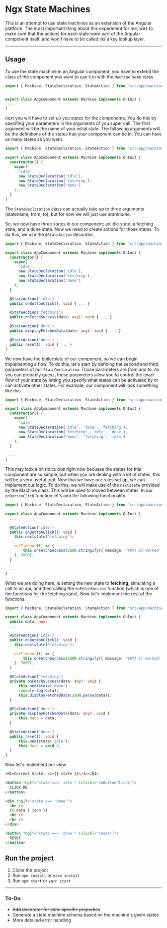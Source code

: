 # Ngx State Machines

This is an attempt to use state machines as an extension of the Angular platform. The most important thing about this experiment for me, was to make sure that the actions for each state were part of the Angular component itself, and won't have to be called via a key lookup layer.

---

## Usage

To use the state machine in an Angular component, you have to extend the class of the component you want to use it in with the `Machine` base class.

```typescript
import { Machine, StateDeclaration, StateAction } from 'src/app/machine';


export class AppComponent extends Machine implements OnInit {
 ...
}
```

next you will have to set up you states for the components. You do this by specifing your parameters in the arguments of you super call. The first argument will be the name of your initial state. The following arguments will be the definitions of the states that your component can be in. You can have as many states as you want.

```typescript
import { Machine, StateDeclaration, StateAction } from 'src/app/machine';

export class AppComponent extends Machine implements OnInit {
  constructor() {
    super(
      'idle',
      new StateDeclaration('idle'),
      new StateDeclaration('fetching'),
      new StateDeclaration('done')
    );
  }
}
```

The `StateDeclaration` class can actually take up to three arguments (statename, from, to), but for now we will just use _statename_.

So, we now have three states in our component: an idle state, a fetching state, and a done state. Now we need to create actions for those states. To do this, we use the `@StateAction` decorator.

```typescript
import { Machine, StateDeclaration, StateAction } from 'src/app/machine';

export class AppComponent extends Machine implements OnInit {
  constructor() {
    super(
      'idle',
      new StateDeclaration('idle'),
      new StateDeclaration('fetching'),
      new StateDeclaration('done')
    );
  }

  @StateAction('idle')
  public onButtonClick(): void { ... }

  @StateAction('fetching')
  public onFetchSuccess(data: any): void { ... }

  @StateAction('done')
  public displayFetchedData(date: any): void { ... }

  @StateAction('done')
  public reset(): void { ... }
}
```

We now have the boilerplate of our component, so we can begin implementing a flow. To do this, let's start by defining the second and third parameters of our `StateDeclaration`. Those parameters are _from_ and _to_. As you can probably guess, these parameters allow you to control the exact flow of your state by letting you specify what states can be activated by or can activate other states. For example, our component will look something like this.

```typescript
import { Machine, StateDeclaration, StateAction } from 'src/app/machine';

export class AppComponent extends Machine implements OnInit {
  constructor() {
    super(
      'idle',
      new StateDeclaration('idle', 'done', 'fetching'),
      new StateDeclaration('fetching', 'idle', 'done'),
      new StateDeclaration('done', 'fetching', 'idle')
    );
  }

  ...
}
```

This may look a bit ridiculous right now becuase the states for this component are so simple, but when you are dealing with a lot of states, this will be a very useful tool. Now that we have our rules set up, we can implement our logic. To do this, we will make use of the `nextstate` provided by the Machine class. This will be used to moved between states. In our `onButtonClick` function let's add the following functionality.

```typescript
import { Machine, StateDeclaration, StateAction } from 'src/app/machine';

export class AppComponent extends Machine implements OnInit {
  ...

  @StateAction('idle')
  public onButtonClick(): void {
    this.nextstate('fetching');

    setTimeout(() => {
        this.onFetchSuccess(JSON.stringify({ message: 'YAY! It worked' }));
    }, 5000);
  }

  ...
}
```

What we are doing here, is setting the new state to **fetching**, simulating a call to an api, and then calling the `onFetchSuccess` function (which is one of the functions for the fetching state). Now let's implement the rest of the functions.

```typescript
import { Machine, StateDeclaration, StateAction } from 'src/app/machine';

export class AppComponent extends Machine implements OnInit {
  public data: any;
  ...

  @StateAction('idle')
  public onButtonClick(): void {
    this.nextstate('fetching');

    setTimeout(() => {
        this.onFetchSuccess(JSON.stringify({ message: 'YAY! It worked' }));
    }, 5000);
  }

  @StateAction('fetching')
  private onFetchSuccess(data: any): void {
      this.nextstate('done')
      console.log(data);
      this.displayFetchedData(JSON.parse(data));
  }

  @StateAction('done')
  private displayFetchedData(data: any): void {
      this.data = data;
  }

  @StateAction('done')
  public reset(): void {
      this.nextstate('idle');
      this.data = void 0;
  }
}
```

Now let's implement our view.

```html
<h1>Current State: <i>{{ state }}</i></h1>

<button *ngIf="state === 'idle'" (click)="onButtonClick()">
  CLICK ME
</button>

<div *ngIf="state === 'done'">
  <br />
  {{ data | json }}
  <br />
  <br />
</div>

<button *ngIf="state === 'done'" (click)="reset()">
  RESET
</button>
```

## Run the project

1. Clone the project
2. Run `npm install` or `yarn install`
3. Run `npm start` or `yarn start`

---

### To-Do

- ~~Add decorator for state specific properties~~
- Generate a state machine schema based on the machine's given states
- More detailed error handling
